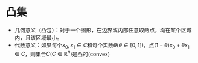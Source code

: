 # 凸集

* 几何意义（凸包）：对于一个图形，在边界或内部任意取两点，均在某个区域内，且该区域最小。
* 代数意义：如果每个$x_0,x_1\in C$和每个实数$\theta(\theta\in[0,1])$，点$(1-\theta)x_0+\theta x_1\in C$，则集合$C(C\in\mathbb{R}^n)$是凸的(convex)